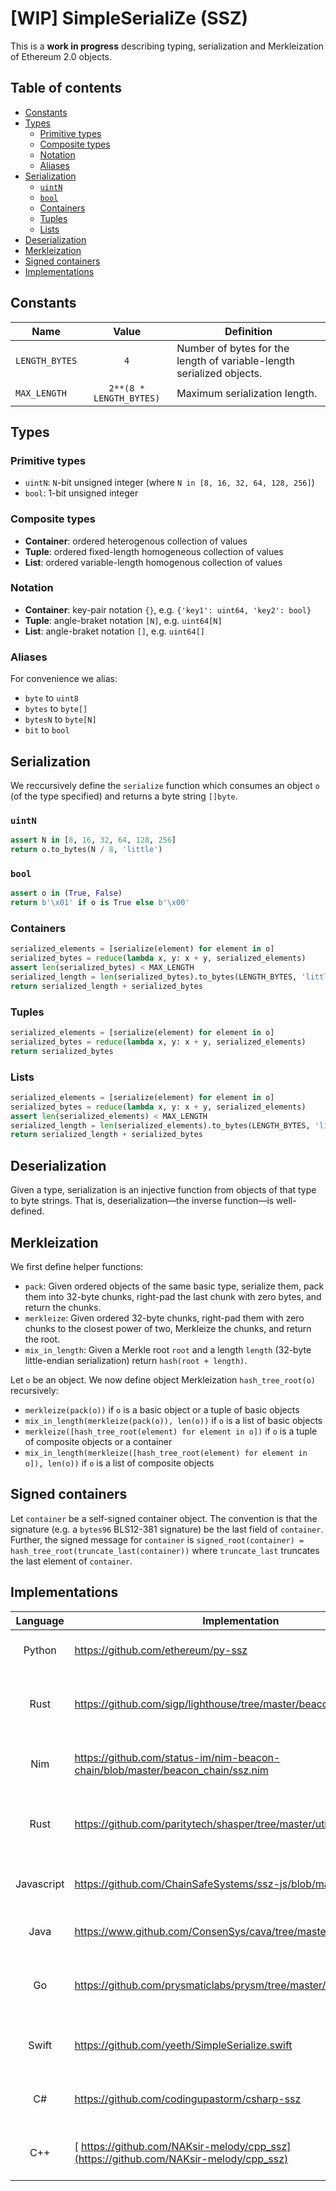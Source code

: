# [WIP] SimpleSerialiZe (SSZ)

This is a **work in progress** describing typing, serialization and Merkleization of Ethereum 2.0 objects.

## Table of contents

- [Constants](#constants)
- [Types](#types)
    - [Primitive types](#primitive-types)
    - [Composite types](#composite-types)
    - [Notation](#notation)
    - [Aliases](#aliases)
- [Serialization](#serialization)
    - [`uintN`](#uintn)
    - [`bool`](#bool)
    - [Containers](#containers)
    - [Tuples](#tuples)
    - [Lists](#lists)
- [Deserialization](#deserialization)
- [Merkleization](#merkleization)
- [Signed containers](#signed-containers)
- [Implementations](#implementations)

## Constants

| Name | Value | Definition |
|-|:-:|-|
| `LENGTH_BYTES` | `4` | Number of bytes for the length of variable-length serialized objects. |
| `MAX_LENGTH` | `2**(8 * LENGTH_BYTES)` | Maximum serialization length. |

## Types

### Primitive types

* `uintN`: `N`-bit unsigned integer (where `N in [8, 16, 32, 64, 128, 256]`)
* `bool`: 1-bit unsigned integer

### Composite types

* **Container**: ordered heterogenous collection of values
* **Tuple**: ordered fixed-length homogeneous collection of values
* **List**: ordered variable-length homogenous collection of values 

### Notation

* **Container**: key-pair notation `{}`, e.g. `{'key1': uint64, 'key2': bool}`
* **Tuple**: angle-braket notation `[N]`, e.g. `uint64[N]`
* **List**: angle-braket notation `[]`, e.g. `uint64[]`

### Aliases

For convenience we alias:

* `byte` to `uint8`
* `bytes` to `byte[]`
* `bytesN` to `byte[N]`
* `bit` to `bool`

## Serialization

We reccursively define the `serialize` function which consumes an object `o` (of the type specified) and returns a byte string `[]byte`.

### `uintN`

```python
assert N in [8, 16, 32, 64, 128, 256]
return o.to_bytes(N / 8, 'little')
```

### `bool`

```python
assert o in (True, False)
return b'\x01' if o is True else b'\x00'
```

### Containers

```python
serialized_elements = [serialize(element) for element in o]
serialized_bytes = reduce(lambda x, y: x + y, serialized_elements)
assert len(serialized_bytes) < MAX_LENGTH
serialized_length = len(serialized_bytes).to_bytes(LENGTH_BYTES, 'little')
return serialized_length + serialized_bytes
```

### Tuples

```python
serialized_elements = [serialize(element) for element in o]
serialized_bytes = reduce(lambda x, y: x + y, serialized_elements)
return serialized_bytes
```

### Lists

```python
serialized_elements = [serialize(element) for element in o]
serialized_bytes = reduce(lambda x, y: x + y, serialized_elements)
assert len(serialized_elements) < MAX_LENGTH
serialized_length = len(serialized_elements).to_bytes(LENGTH_BYTES, 'little')
return serialized_length + serialized_bytes
```

## Deserialization

Given a type, serialization is an injective function from objects of that type to byte strings. That is, deserialization—the inverse function—is well-defined.

## Merkleization

We first define helper functions:

* `pack`: Given ordered objects of the same basic type, serialize them, pack them into 32-byte chunks, right-pad the last chunk with zero bytes, and return the chunks.
* `merkleize`: Given ordered 32-byte chunks, right-pad them with zero chunks to the closest power of two, Merkleize the chunks, and return the root.
* `mix_in_length`: Given a Merkle root `root` and a length `length` (32-byte little-endian serialization) return `hash(root + length)`.

Let `o` be an object. We now define object Merkleization `hash_tree_root(o)` recursively:

* `merkleize(pack(o))` if `o` is a basic object or a tuple of basic objects
* `mix_in_length(merkleize(pack(o)), len(o))` if `o` is a list of basic objects
* `merkleize([hash_tree_root(element) for element in o])` if `o` is a tuple of composite objects or a container
* `mix_in_length(merkleize([hash_tree_root(element) for element in o]), len(o))` if `o` is a list of composite objects

## Signed containers

Let `container` be a self-signed container object. The convention is that the signature (e.g. a `bytes96` BLS12-381 signature) be the last field of `container`. Further, the signed message for `container` is `signed_root(container) = hash_tree_root(truncate_last(container))` where `truncate_last` truncates the last element of `container`.

## Implementations

| Language | Implementation | Description |
|:-:|-|-|
| Python | [ https://github.com/ethereum/py-ssz ](https://github.com/ethereum/py-ssz) | Python implementation of SSZ |
| Rust | [ https://github.com/sigp/lighthouse/tree/master/beacon_chain/utils/ssz ](https://github.com/sigp/lighthouse/tree/master/beacon_chain/utils/ssz) | Lighthouse (Rust Ethereum 2.0 Node) maintained SSZ |
| Nim | [ https://github.com/status-im/nim-beacon-chain/blob/master/beacon_chain/ssz.nim ](https://github.com/status-im/nim-beacon-chain/blob/master/beacon_chain/ssz.nim) | Nim Implementation maintained SSZ |
| Rust | [ https://github.com/paritytech/shasper/tree/master/util/ssz ](https://github.com/paritytech/shasper/tree/master/util/ssz) | Shasper implementation of SSZ maintained by ParityTech |
| Javascript | [ https://github.com/ChainSafeSystems/ssz-js/blob/master/src/index.js ](https://github.com/ChainSafeSystems/ssz-js/blob/master/src/index.js) | Javascript Implementation maintained SSZ |
| Java | [ https://www.github.com/ConsenSys/cava/tree/master/ssz ](https://www.github.com/ConsenSys/cava/tree/master/ssz) | SSZ Java library part of the Cava suite |
| Go | [ https://github.com/prysmaticlabs/prysm/tree/master/shared/ssz ](https://github.com/prysmaticlabs/prysm/tree/master/shared/ssz) | Go implementation of SSZ mantained by Prysmatic Labs |
| Swift | [ https://github.com/yeeth/SimpleSerialize.swift ](https://github.com/yeeth/SimpleSerialize.swift) | Swift implementation maintained SSZ |
| C# | [ https://github.com/codingupastorm/csharp-ssz ](https://github.com/codingupastorm/csharp-ssz) | C# implementation maintained SSZ |
| C++ | [ https://github.com/NAKsir-melody/cpp_ssz](https://github.com/NAKsir-melody/cpp_ssz) | C++ implementation maintained SSZ |
